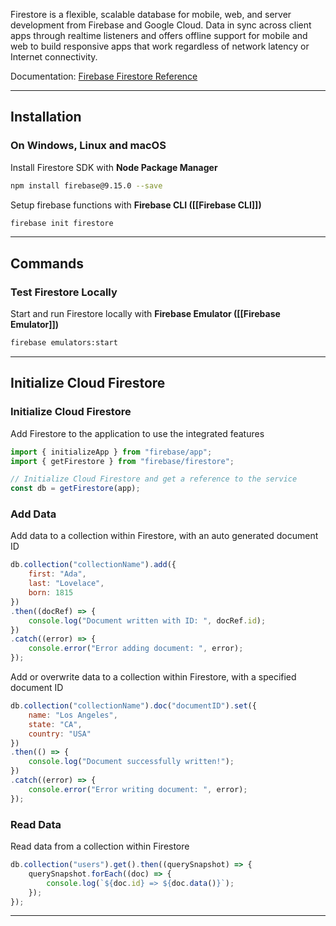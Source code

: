  Firestore is a flexible, scalable database for mobile, web, and server development from Firebase and Google Cloud. Data in sync across client apps through realtime listeners and offers offline support for mobile and web to build responsive apps that work regardless of network latency or Internet connectivity.

Documentation: [Firebase Firestore Reference](https://firebase.google.com/docs/firestore)
___
## Installation

### On Windows, Linux and macOS
Install Firestore SDK with **Node Package Manager**
```bash
npm install firebase@9.15.0 --save
```

Setup firebase functions with **Firebase CLI ([[Firebase CLI]])**
```bash
firebase init firestore
```

___

## Commands

### Test Firestore Locally
Start and run Firestore locally with **Firebase Emulator ([[Firebase Emulator]])**
```bash
firebase emulators:start
```

___

## Initialize Cloud Firestore

### Initialize Cloud Firestore
Add Firestore to the application to use the integrated features
```javascript
import { initializeApp } from "firebase/app";  
import { getFirestore } from "firebase/firestore";

// Initialize Cloud Firestore and get a reference to the service  
const db = getFirestore(app);
```

### Add Data
Add data to a collection within Firestore, with an auto generated document ID
```javascript
db.collection("collectionName").add({    
	first: "Ada",
	last: "Lovelace",
	born: 1815  
})  
.then((docRef) => {
	console.log("Document written with ID: ", docRef.id);  
})  
.catch((error) => {
	console.error("Error adding document: ", error);  
});
```

Add or overwrite data to a collection within Firestore, with a specified document ID
```javascript
db.collection("collectionName").doc("documentID").set({
	name: "Los Angeles",
	state: "CA",
	country: "USA"  
})  
.then(() => {
	console.log("Document successfully written!");  
})  
.catch((error) => {
	console.error("Error writing document: ", error);  
});
```

### Read Data
Read data from a collection within Firestore
```javascript
db.collection("users").get().then((querySnapshot) => {
	querySnapshot.forEach((doc) => {
		console.log(`${doc.id} => ${doc.data()}`);
	});  
});
```

___